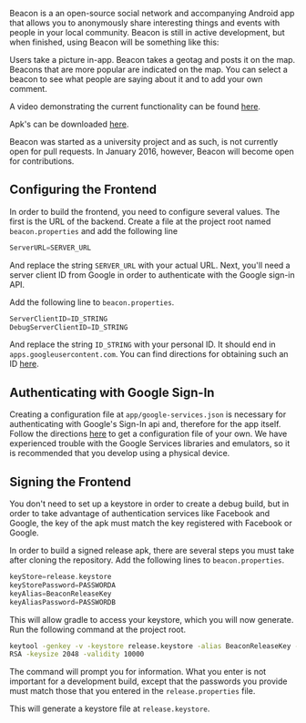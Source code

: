 Beacon is a an open-source social network and accompanying Android app that
allows you to anonymously share interesting things and events with people in
your local community. Beacon is still in active development, but when finished,
using Beacon will be something like this:

Users take a picture in-app. Beacon takes a geotag and posts it on the map.
Beacons that are more popular are indicated on the map. You can select a beacon
to see what people are saying about it and to add your own comment.

A video demonstrating the current functionality can be found
[here](https://www.youtube.com/watch?v=KVeSS2WxJBo).

Apk's can be downloaded [here](http://bin.gnossen.com/beacon-frontend/).

Beacon was started as a university project and as such, is not currently open
for pull requests. In January 2016, however, Beacon will become open for
contributions.

## Configuring the Frontend
In order to build the frontend, you need to configure several values. The first
is the URL of the backend. Create a file at the project root named
```beacon.properties``` and add the following line

```groovy
ServerURL=SERVER_URL
```

And replace the string ```SERVER_URL``` with your actual URL. Next, you'll need
a server client ID from Google in order to authenticate with the Google sign-in
API.

Add the following line to ```beacon.properties```.

```groovy
ServerClientID=ID_STRING
DebugServerClientID=ID_STRING
```

And replace the string ```ID_STRING``` with your personal ID. It should end in
```apps.googleusercontent.com```. You can find directions for obtaining such an
ID
[here](https://developers.google.com/identity/sign-in/android/start-integrating).

## Authenticating with Google Sign-In

Creating a configuration file at ```app/google-services.json``` is necessary for
authenticating with Google's Sign-In api and, therefore for the app itself.
Follow the directions
[here](https://developers.google.com/identity/sign-in/android/start-integrating) to get
a configuration file of your own. We have experienced trouble with the Google
Services libraries and emulators, so it is recommended that you develop using a
physical device.

## Signing the Frontend

You don't need to set up a keystore in order to create a debug build, but in
order to take advantage of authentication services like Facebook and Google, the
key of the apk must match the key registered with Facebook or Google.

In order to build a signed release apk, there are several steps you must take
after cloning the repository. Add the following lines to ```beacon.properties```.

```groovy
keyStore=release.keystore
keyStorePassword=PASSWORDA
keyAlias=BeaconReleaseKey
keyAliasPassword=PASSWORDB

```

This will allow gradle to access your keystore, which you will now generate. Run
the following command at the project root.

```bash
keytool -genkey -v -keystore release.keystore -alias BeaconReleaseKey -keyalg
RSA -keysize 2048 -validity 10000
```

The command will prompt you for information. What you enter is not important for
a development build, except that the passwords you provide must match those that
you entered in the ```release.properties``` file.

This will generate a keystore file at ```release.keystore```.
